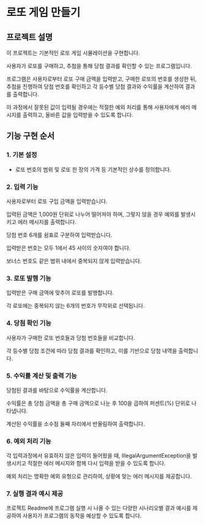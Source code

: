 # 로또 게임 만들기

## 프로젝트 설명

이 프로젝트는 기본적인 로또 게임 시뮬레이션을 구현합니다.

사용자가 로또를 구매하고, 추첨을 통해 당첨 결과를 확인할 수 있는 프로그램입니다.

프로그램은 사용자로부터 로또 구매 금액을 입력받고, 구매한 로또의 번호를 생성한 뒤, 추첨을 진행하여 당첨 번호를 확인하고 각 등수별 당첨 결과와 수익률을 계산하여 결과를 출력합니다.

이 과정에서 잘못된 값이 입력될 경우에는 적절한 예외 처리를 통해 사용자에게 에러 메시지를 출력하고, 올바른 값을 입력받을 수 있도록 합니다.

## 기능 구현 순서

### 1. 기본 설정

-   로또 번호의 범위 및 로또 한 장의 가격 등 기본적인 상수를 정의합니다.

### 2. 입력 기능

사용자로부터 로또 구입 금액을 입력받습니다.

입력된 금액은 1,000원 단위로 나누어 떨어져야 하며, 그렇지 않을 경우 예외를 발생시키고 에러 메시지를 출력합니다.

당첨 번호 6개를 쉼표로 구분하여 입력받습니다.

입력받은 번호는 모두 1에서 45 사이의 숫자여야 합니다.

보너스 번호도 같은 범위 내에서 중복되지 않게 입력받습니다.

### 3. 로또 발행 기능

입력받은 구매 금액에 맞추어 로또를 발행합니다.

각 로또에는 중복되지 않는 6개의 번호가 무작위로 선택됩니다.

### 4. 당첨 확인 기능

사용자가 구매한 로또 번호들과 당첨 번호들을 비교합니다.

각 등수별 당첨 조건에 따라 당첨 결과를 확인하고, 이를 기반으로 당첨 내역을 출력합니다.

### 5. 수익률 계산 및 출력 기능

당첨된 결과를 바탕으로 수익률을 계산합니다.

수익률은 총 당첨 금액을 총 구매 금액으로 나눈 후 100을 곱하여 퍼센트(%) 단위로 나타냅니다.

계산된 수익률을 소수점 둘째 자리에서 반올림하여 출력합니다.

### 6. 예외 처리 기능

각 입력과정에서 유효하지 않은 입력이 들어왔을 때, IllegalArgumentException을 발생시키고 적절한 에러 메시지와 함께 다시 입력을 받을 수 있도록 합니다.

예외 처리는 명확한 예외 유형으로 관리하여, 상황에 맞는 에러 메시지를 제공합니다.

### 7. 실행 결과 예시 제공

프로젝트 Readme에 프로그램 실행 시 나올 수 있는 다양한 시나리오별 결과 예시를 제공하여 사용자가 프로그램의 동작을 예상할 수 있도록 합니다.
